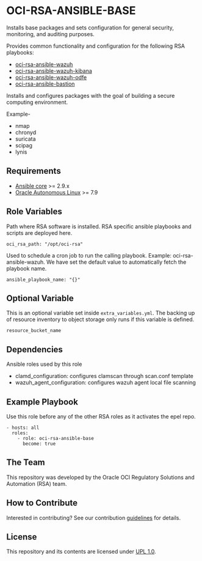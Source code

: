 OCI-RSA-ANSIBLE-BASE
=========

Installs base packages and sets configuration for general security, monitoring, and auditing purposes.

Provides common functionality and configuration for the following RSA playbooks:
- [oci-rsa-ansible-wazuh](PLACEHOLDER)
- [oci-rsa-ansible-wazuh-kibana](PLACEHOLDER)
- [oci-rsa-ansible-wazuh-odfe](PLACEHOLDER)
- [oci-rsa-ansible-bastion](PLACEHOLDER)

Installs and configures packages with the goal of building a secure computing environment. 

Example-
- nmap
- chronyd
- suricata
- scipag
- lynis


Requirements
------------
- [Ansible core](https://docs.ansible.com/ansible-core/devel/index.html) >= 2.9.x
- [Oracle Autonomous Linux](https://www.oracle.com/linux/autonomous-linux/) >= 7.9


Role Variables
--------------
Path where RSA software is installed. RSA specific ansible playbooks and scripts are deployed here.
```
oci_rsa_path: "/opt/oci-rsa"
```

Used to schedule a cron job to run the calling playbook. Example: oci-rsa-ansible-wazuh.
We have set the default value to automatically fetch the playbook name.
```
ansible_playbook_name: "{}"
```

Optional Variable
--------------
This is an optional variable set inside `extra_variables.yml`. The backing up of resource inventory to object storage only 
runs if this variable is defined.
```
resource_bucket_name
```

Dependencies
------------
Ansible roles used by this role

- clamd_configuration: configures clamscan through scan.conf template
- wazuh_agent_configuration: configures wazuh agent local file scanning

Example Playbook
----------------
Use this role before any of the other RSA roles as it activates the epel repo.

    - hosts: all
      roles: 
        - role: oci-rsa-ansible-base
          become: true

The Team
---------
This repository was developed by the Oracle OCI Regulatory Solutions and Automation (RSA) team. 

How to Contribute
----------------
Interested in contributing?  See our contribution [guidelines](CONTRIBUTE.md) for details.

License
-------
This repository and its contents are licensed under [UPL 1.0](LICENSE).
